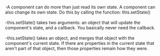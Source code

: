 -A component can do more than just read its own state. A component can also change its own state. Do this by calling the function: this.setState()  
  \
-this.setState() takes two arguments: an object that will update the component's state, and a callback. You basically never need the callback.  
  \
-this.setState() takes an object, and merges that object with the component's current state. If there are properties in the current state that aren't part of that object, then those properties remain how they were.